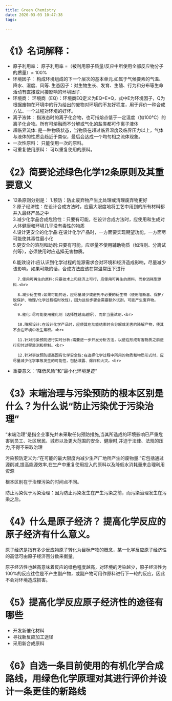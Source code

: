 ```yaml
---
title: Green Chemistry
date: 2020-03-03 10:47:38
tags:

---
```


# 《1》名词解释： 

- 原子利用率：
  原子利用率 =（被利用原子质量/反应中所使用全部反应物分子的质量）× 100%
- 环境因子：
  构成环境组成的下一个层次的基本单元.如属于气候要素的气温、降水、湿度、风等. 生态因子：对生物生长、发育、生殖、行为和分布等生命活动有直接或间接影响的环境因子.
- 环境商：
  环境商（EQ）：环境商EQ定义为EQ=E*Q，式中E为环境因子，Q为根据废物在环境中的行为给出的废物对环境的不友好程度，用于评价一种合成方法、一个过程对环境的好坏。
- 离子液体：
  指液态时的离子化合物，也可指熔点低于一定温度（如100℃）的离子化合物。所有可熔融而不分解或气化的盐类都可作离子液体
- 超临界流体:
  是一种物质状态，当物质在超过临界温度及临界压力以上，气体与液体的性质会趋近于类似，最后会达成一个均匀相之流体现象。
- 一次性原料：
  只能使用一次的原料。
- 可重复使用原料：
  可以重复使用的原料。

# 《2》简要论述绿色化学12条原则及其重要意义

- 12条原则分别是：
  	1.预防：防止废弃物产生比处理或清理废弃物更好<br>
    	2.原子经济性：在设计合成方法时，应最大限度地将工艺中用到的所有材料都并入最终产品之中 <br>
3.减少化学品合成危险性：只要有可能，在设计合成方法时，应使用和生成对人体健康和环境几乎没有毒性的物质 <br>
4.设计更安全的化学品:在设计化学产品时，一方面要实现期望功能，一方面尽可能使其毒性最小化<br>
    	5.更安全的溶剂和助剂:只要有可能，应尽量不使用辅助物质（如溶剂、分离试剂等），必须使用时应选择无害物质。<br>

    6.能效设计:应认识到化学过程的能源需求会对环境和经济造成影响，尽量减少该影响。如果可能的话，合成方法应该在常温常压下进行<br>

    	7.使用可再生的原料:只要技术上和经济上可行，应使用可再生的原料，而非消耗型原料.<br>

    	8.减少衍生物:如果可能的话，应尽量减少或避免不必要的衍生物（使用阻断基、保护/脱保护、物理/化学过程临时改性），因为这些步骤会需要额外试剂，可能产生废弃物。<br>

    	9.催化:尽可能使用催化剂（选择性越高越好），而非当量试剂.<br>

    	10.降解设计:在设计化学产品时，应使其在功能结束时会分解成无害的降解产物，使其不会在环境中发生累积。<br>

    	11.针对污染预防进行实时分析:需要进一步开发分析方法，以便在形成有害物质之前进行实时过程监测和控制。<br>

    	12.针对事故预防提高固有化学安全性:在选择化学过程中所用的物质和物质形式时，应尽量减少化学事故发生的可能性，包括泄露、爆炸和火灾。<br>

- 重要意义：“降低风险”和“最小化环境足迹“

# 《3》末端治理与污染预防的根本区别是什么？为什么说“防止污染优于污染治理”

“末端治理”是指企业事先并未采取任何预防措施,当其所造成的环境影响已严重危害到员工、社区居民、城市以及更大范围的安全、健康时,并迫于法律、法规的压力,不得不采取治理<br>

污染预防定义为:“在可能的最大限度内减少生产厂地所产生的废物量.”它包括通过源削减,提高能源效率,在生产中重复使用投入的原料以及降低水消耗量来合理利用资源<br>

根本区别在于治理污染的时间点不同。<br>

防止污染优于污染治理：因为防止污染发生在产生污染之前，而污染治理发生在污染之后。<br>


# 《4》什么是原子经济？ 提高化学反应的原子经济有什么意义。

原子经济是指有多少反应物原子转化为目标产物的概念，某一化学反应原子经济性的高低可由原子经济百分数来衡量。<br>

原子经济性也越高意味着反应的绿色程度越高，对环境的污染越少，原子经济性为100%的反应往往是不产生副产物，或副产物可用作原料进行下一轮的反应，因此不会对环境造成损害。<br>


# 《5》提高化学反应原子经济性的途径有哪些

-  开发新催化材料
- 寻找新反应加工途径
- 采用新合成原料

# 《6》自选一条目前使用的有机化学合成路线，用绿色化学原理对其进行评价并设计一条更佳的新路线

